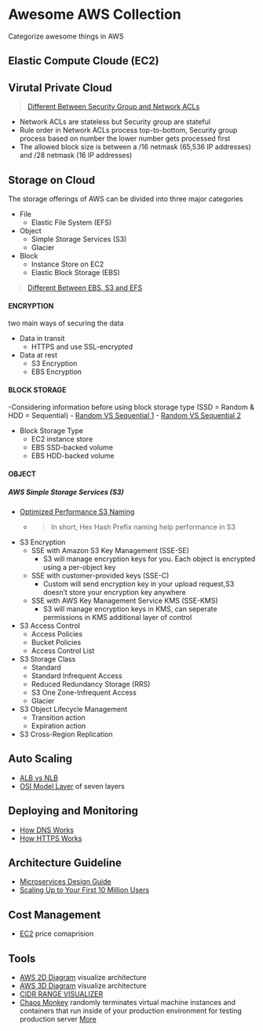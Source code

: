 # Awesome AWS Collection
Categorize awesome things in AWS 

## Elastic Compute Cloude (EC2)

## Virutal Private Cloud
> [Different Between Security Group and Network ACLs](https://medium.com/awesome-aws/aws-difference-between-security-groups-and-network-acls-adc632ea29ae)

- Network ACLs are stateless but Security group are stateful
- Rule order in Network ACLs process top-to-bottom, Security group process based on number the lower number gets processed first
- The allowed block size is between a /16 netmask (65,536 IP addresses) and /28 netmask (16 IP addresses)

## Storage on Cloud
The storage offerings of AWS can be divided into three major categories

- File
   - Elastic File System (EFS)
- Object
	- Simple Storage Services (S3)
	- Glacier 
-  Block
	- Instance Store on EC2
	- Elastic Block Storage (EBS)
> [Different Between EBS, S3 and EFS](https://dzone.com/articles/confused-by-aws-storage-options-s3-ebs-amp-efs-explained)

#### ENCRYPTION
two main ways of securing the data
- Data in transit
	- HTTPS and use SSL-encrypted
- Data at rest
	- S3 Encryption
	- EBS Encryption

#### BLOCK STORAGE

-Considering information before using block storage type (SSD = Random & HDD = Sequential)
	- [Random VS Sequential 1](https://stackoverflow.com/questions/27180409/what-is-a-sequential-write-and-what-is-random-write?noredirect=1&lq=1)
	- [Random VS Sequential 2](https://insightsblog.violinsystems.com/blog/understanding-io-random-vs-sequential)
- Block Storage Type
	- EC2 instance store
	- EBS SSD-backed volume
	- EBS HDD-backed volume

#### OBJECT
##### AWS Simple Storage Services (S3)
- [Optimized Performance S3 Naming](https://btuanexpress.net/optimized-performance-s3-naming/)
	- > In short, Hex Hash Prefix naming help performance in S3 
- S3 Encryption
	- SSE with Amazon S3 Key Management (SSE-SE)
		- S3 will manage encryption keys for you. Each object is encrypted using a per-object key
	- SSE with customer-provided keys (SSE-C)
		- Custom will send encryption key in your upload request,S3 doesn’t store your encryption key anywhere
	- SSE with AWS Key Management Service KMS (SSE-KMS)
		- S3 will manage encryption keys in KMS, can seperate permissions in KMS additional layer of control
- S3 Access Control
	- Access Policies
	- Bucket Policies
	- Access Control List
- S3 Storage Class
	- Standard
	- Standard Infrequent Access
	- Reduced Redundancy Storage (RRS)
	- S3 One Zone-Infrequent Access
	- Glacier
- S3 Object Lifecycle Management
	- Transition action
	- Expiration action
- S3 Cross-Region Replication

## Auto Scaling
- [ALB vs NLB](https://medium.com/containers-on-aws/using-aws-application-load-balancer-and-network-load-balancer-with-ec2-container-service-d0cb0b1d5ae5)
- [OSI Model Layer](https://medium.com/@madhavbahl10/osi-model-layers-explained-ee1d43058c1f) of seven layers

## Deploying and Monitoring
- [How DNS Works](https://howdns.works/)
- [How HTTPS Works](https://howhttps.works/)

## Architecture Guideline
- [Microservices Design Guide](https://medium.com/platform-engineer/microservices-design-guide-eca0b799a7e8)
- [Scaling Up to Your First 10 Million Users](https://www.youtube.com/watch?v=Ma3xWDXTxRg)

## Cost Management
- [EC2](https://www.ec2instances.info/) price comaprision

## Tools
- [AWS 2D Diagram](https://www.draw.io) visualize architecture
- [AWS 3D Diagram](https://cloudcraft.co) visualize architecture
- [CIDR RANGE VISUALIZER](http://cidr.xyz/) 
- [Chaos Monkey](https://github.com/Netflix/chaosmonkey) randomly terminates virtual machine instances and containers that run inside of your production environment for testing production server [More](https://medium.com/netflix-techblog/the-netflix-simian-army-16e57fbab116) 
